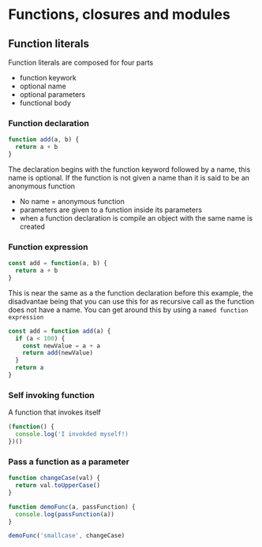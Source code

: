# Functions, closures and modules

## Function literals

Function literals are composed for four parts 

* function keywork
* optional name
* optional parameters
* functional body

### Function declaration

```js
function add(a, b) {
  return a + b
}
```

The declaration begins with the function keyword followed by a name, this name is optional. If the function is not given a 
name than it is said to be an anonymous function

* No name = anonymous function
* parameters are given to a function inside its parameters
* when a function declaration is compile an object with the same name is created

### Function expression

```js
const add = function(a, b) {
  return a + b
}
```

This is near the same as a the function declaration before this example, the disadvantae being that you can use this for 
as recursive call as the function does not have a name. You can get around this by using a `named function expression`

```js
const add = function add(a) {
  if (a < 100) {
    const newValue = a + a
    return add(newValue)
  }
  return a
}
```

### Self invoking function

A function that invokes itself

```js
(function() {
  console.log('I invokded myself!)
})()
```

### Pass a function as a parameter

```js
function changeCase(val) {
  return val.toUpperCase()
}

function demoFunc(a, passFunction) {
  console.log(passFunction(a))
}

demoFunc('smallcase', changeCase)
```